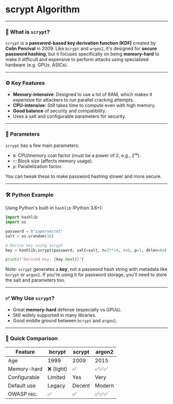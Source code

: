 # scrypt Algorithm

---

### 🔐 What is `scrypt`?

`scrypt` is a **password-based key derivation function (KDF)** created by **Colin Percival** in 2009. Like `bcrypt` and `argon2`, it's designed for **secure password hashing**, but it focuses specifically on being **memory-hard** to make it difficult and expensive to perform attacks using specialized hardware (e.g. GPUs, ASICs).

---

### ⚙️ Key Features

- **Memory-intensive**: Designed to use a lot of RAM, which makes it expensive for attackers to run parallel cracking attempts.
- **CPU-intensive**: Still takes time to compute even with high memory.
- **Good balance** of security and compatibility.
- Uses a salt and configurable parameters for security.

---

### 🔢 Parameters

`scrypt` has a few main parameters:
- `N`: CPU/memory cost factor (must be a power of 2, e.g., 2¹⁴).
- `r`: Block size (affects memory usage).
- `p`: Parallelization factor.

You can tweak these to make password hashing slower and more secure.

---

### 🛠️ Python Example

Using Python's built-in `hashlib` (Python 3.6+):

```python
import hashlib
import os

password = b"supersecret"
salt = os.urandom(16)

# Derive key using scrypt
key = hashlib.scrypt(password, salt=salt, n=2**14, r=8, p=1, dklen=64)

print(f"Derived key: {key.hex()}")
```

Note: `scrypt` generates a **key**, not a password hash string with metadata like `bcrypt` or `argon2`. If you're using it for password storage, you'll need to store the salt and parameters too.

---

### ✅ Why Use `scrypt`?

- Great **memory-hard** defense (especially vs GPUs).
- Still widely supported in many libraries.
- Good middle ground between `bcrypt` and `argon2`.

---

### 🔄 Quick Comparison

| Feature     | bcrypt    | scrypt    | argon2     |
|-------------|-----------|-----------|------------|
| Age         | 1999      | 2009      | 2015       |
| Memory-hard | ❌ (light) | ✅         | ✅✅✅        |
| Configurable| Limited   | Yes       | Very       |
| Default use | Legacy    | Decent    | Modern     |
| OWASP rec.  | ✅         | ✅         | ✅✅✅        |

